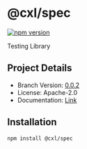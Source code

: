# @cxl/spec 
	
[![npm version](https://badge.fury.io/js/%40cxl%2Fspec.svg)](https://badge.fury.io/js/%40cxl%2Fspec)

Testing Library

## Project Details

-   Branch Version: [0.0.2](https://npmjs.com/package/@cxl/spec/v/0.0.2)
-   License: Apache-2.0
-   Documentation: [Link](undefined)

## Installation

	npm install @cxl/spec

